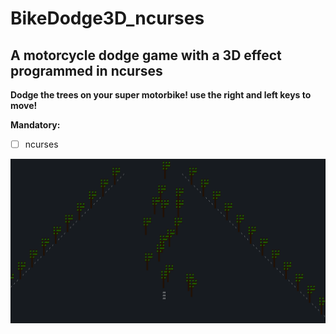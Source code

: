 # BikeDodge3D_ncurses
## A motorcycle dodge game with a 3D effect programmed in ncurses

**Dodge the trees on your super motorbike! use the right and left keys to move!**

**Mandatory:**  
- [ ] ncurses  

![](https://github.com/Floriantoine/BikeDodge3D_ncurses/blob/master/resources/capture.png)
